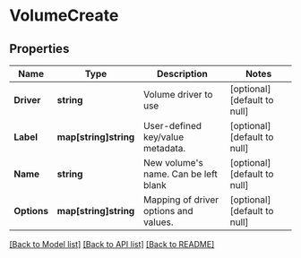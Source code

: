 # VolumeCreate

## Properties
Name | Type | Description | Notes
------------ | ------------- | ------------- | -------------
**Driver** | **string** | Volume driver to use | [optional] [default to null]
**Label** | **map[string]string** | User-defined key/value metadata. | [optional] [default to null]
**Name** | **string** | New volume&#x27;s name. Can be left blank | [optional] [default to null]
**Options** | **map[string]string** | Mapping of driver options and values. | [optional] [default to null]

[[Back to Model list]](../README.md#documentation-for-models) [[Back to API list]](../README.md#documentation-for-api-endpoints) [[Back to README]](../README.md)

